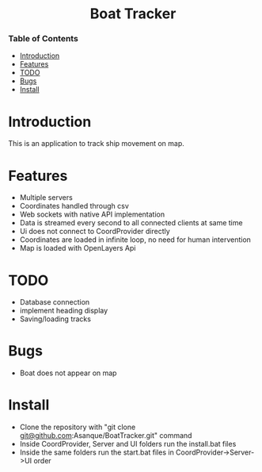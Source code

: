 <div align="center">
  
# Boat Tracker
  
</div>


### Table of Contents
- [Introduction](#introduction)
- [Features](#features)
- [TODO](#todo)
- [Bugs](#bugs)
- [Install](#install)


# Introduction

This is an application to track ship movement on map.


# Features

- Multiple servers
- Coordinates handled through csv
- Web sockets with native API implementation
- Data is streamed every second to all connected clients at same time
- Ui does not connect to CoordProvider directly
- Coordinates are loaded in infinite loop, no need for human intervention
- Map is loaded with OpenLayers Api

# TODO

- Database connection
- implement heading display
- Saving/loading tracks

# Bugs

- Boat does not appear on map

# Install
- Clone the repository with "git clone git@github.com:Asanque/BoatTracker.git" command
- Inside CoordProvider, Server and UI folders run the install.bat files
- Inside the same folders run the start.bat files in CoordProvider->Server->UI order
